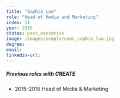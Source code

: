 ```yaml
---
title: "Sophia Luu"
role: "Head of Media and Marketing"
index: 11
year: 2016
status: past_executive
image: /images/people/exec_sophia_luu.jpg
degree:
email:
linkedin-url:
---
```

##### Previous roles with CREATE

- 2015-2016 Head of Media & Marketing

